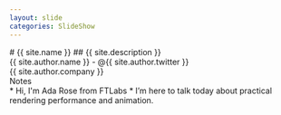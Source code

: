 ```yaml
---
layout: slide
categories: SlideShow
---
```


<div class="panel slide-content">
<div class="panel-body marked">
# {{ site.name }}
## {{ site.description }}
<div class="author-card">
{{ site.author.name }} - @{{ site.author.twitter }}<br />
{{ site.author.company }}
</div>
</div>
</div>
<div class="panel notes">
<div class="panel-heading">Notes</div>
<div class="panel-body marked">
* Hi, I'm Ada Rose from FTLabs
* I’m here to talk today about practical rendering performance and animation.
</div>
</div>
